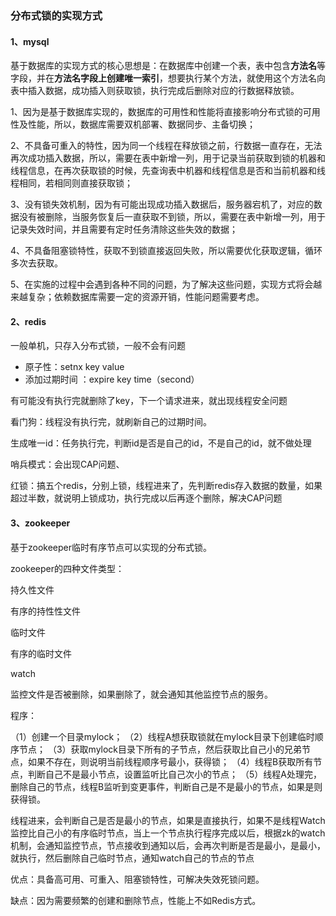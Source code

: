 ### 分布式锁的实现方式

#### 1、mysql

基于数据库的实现方式的核心思想是：在数据库中创建一个表，表中包含**方法名**等字段，并在**方法名字段上创建唯一索引**，想要执行某个方法，就使用这个方法名向表中插入数据，成功插入则获取锁，执行完成后删除对应的行数据释放锁。

1、因为是基于数据库实现的，数据库的可用性和性能将直接影响分布式锁的可用性及性能，所以，数据库需要双机部署、数据同步、主备切换；

2、不具备可重入的特性，因为同一个线程在释放锁之前，行数据一直存在，无法再次成功插入数据，所以，需要在表中新增一列，用于记录当前获取到锁的机器和线程信息，在再次获取锁的时候，先查询表中机器和线程信息是否和当前机器和线程相同，若相同则直接获取锁；

3、没有锁失效机制，因为有可能出现成功插入数据后，服务器宕机了，对应的数据没有被删除，当服务恢复后一直获取不到锁，所以，需要在表中新增一列，用于记录失效时间，并且需要有定时任务清除这些失效的数据；

4、不具备阻塞锁特性，获取不到锁直接返回失败，所以需要优化获取逻辑，循环多次去获取。

5、在实施的过程中会遇到各种不同的问题，为了解决这些问题，实现方式将会越来越复杂；依赖数据库需要一定的资源开销，性能问题需要考虑。

#### 2、redis

一般单机，只存入分布式锁，一般不会有问题

- 原子性：setnx key value
- 添加过期时间 ：expire key time（second）

有可能没有执行完就删除了key，下一个请求进来，就出现线程安全问题

看门狗：线程没有执行完，就刷新自己的过期时间。

生成唯一id：任务执行完，判断id是否是自己的id，不是自己的id，就不做处理

哨兵模式：会出现CAP问题、

红锁：搞五个redis，分别上锁，线程进来了，先判断redis存入数据的数量，如果超过半数，就说明上锁成功，执行完成以后再逐个删除，解决CAP问题



#### 3、zookeeper

基于zookeeper临时有序节点可以实现的分布式锁。

zookeeper的四种文件类型：

持久性文件

有序的持性性文件

临时文件

有序的临时文件



watch

监控文件是否被删除，如果删除了，就会通知其他监控节点的服务。



程序：

（1）创建一个目录mylock；
（2）线程A想获取锁就在mylock目录下创建临时顺序节点；
（3）获取mylock目录下所有的子节点，然后获取比自己小的兄弟节点，如果不存在，则说明当前线程顺序号最小，获得锁；
（4）线程B获取所有节点，判断自己不是最小节点，设置监听比自己次小的节点；
（5）线程A处理完，删除自己的节点，线程B监听到变更事件，判断自己是不是最小的节点，如果是则获得锁。



线程进来，会判断自己是否是最小的节点，如果是直接执行，如果不是线程Watch监控比自己小的有序临时节点，当上一个节点执行程序完成以后，根据zk的watch机制，会通知监控节点，节点接收到通知以后，会再次判断是否是最小，是最小，就执行，然后删除自己临时节点，通知watch自己的节点的节点



优点：具备高可用、可重入、阻塞锁特性，可解决失效死锁问题。

缺点：因为需要频繁的创建和删除节点，性能上不如Redis方式。